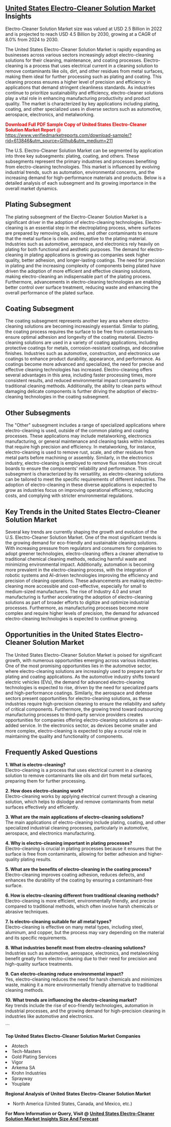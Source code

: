<h2><a href="https://www.verifiedmarketreports.com/download-sample/?rid=613846&amp;utm_source=Github&amp;utm_medium=211" target="_blank">United States Electro-Cleaner Solution Market</a> Insights</h2><p>Electro-Cleaner Solution Market size was valued at USD 2.5 Billion in 2022 and is projected to reach USD 4.5 Billion by 2030, growing at a CAGR of 8.0% from 2024 to 2030.</p><p><p>The United States Electro-Cleaner Solution Market is rapidly expanding as businesses across various sectors increasingly adopt electro-cleaning solutions for their cleaning, maintenance, and coating processes. Electro-cleaning is a process that uses electrical current in a cleaning solution to remove contaminants like oils, dirt, and other residues from metal surfaces, making them ideal for further processing such as plating and coating. This cleaning process ensures a higher level of precision and efficiency in applications that demand stringent cleanliness standards. As industries continue to prioritize sustainability and efficiency, electro-cleaner solutions play a vital role in enhancing manufacturing productivity and product quality. The market is characterized by key applications including plating, coating, and other specialized uses in diverse sectors such as automotive, aerospace, electronics, and metalworking. <p><span class=""><span style="color: #ff0000;"><strong>Download Full PDF Sample Copy of United States Electro-Cleaner Solution Market Report</strong> @ </span><a href="https://www.verifiedmarketreports.com/download-sample/?rid=613846&amp;utm_source=Github&amp;utm_medium=211" target="_blank">https://www.verifiedmarketreports.com/download-sample/?rid=613846&amp;utm_source=Github&amp;utm_medium=211</a></span></p>The U.S. Electro-Cleaner Solution Market can be segmented by application into three key subsegments: plating, coating, and others. These subsegments represent the primary industries and processes benefiting from electro-cleaning technologies. This market is influenced by evolving industrial trends, such as automation, environmental concerns, and the increasing demand for high-performance materials and products. Below is a detailed analysis of each subsegment and its growing importance in the overall market dynamics. <h2>Plating Subsegment</h2><p>The plating subsegment of the Electro-Cleaner Solution Market is a significant driver in the adoption of electro-cleaning technologies. Electro-cleaning is an essential step in the electroplating process, where surfaces are prepared by removing oils, oxides, and other contaminants to ensure that the metal surface is clean and receptive to the plating material. Industries such as automotive, aerospace, and electronics rely heavily on plating for both functional and aesthetic purposes. The demand for electro-cleaning in plating applications is growing as companies seek higher quality, better adhesion, and longer-lasting coatings. The need for precision in plating and the increasing complexity of components being plated have driven the adoption of more efficient and effective cleaning solutions, making electro-cleaning an indispensable part of the plating process. Furthermore, advancements in electro-cleaning technologies are enabling better control over surface treatment, reducing waste and enhancing the overall performance of the plated surface. <h2>Coating Subsegment</h2><p>The coating subsegment represents another key area where electro-cleaning solutions are becoming increasingly essential. Similar to plating, the coating process requires the surface to be free from contaminants to ensure optimal adhesion and longevity of the coating material. Electro-cleaning solutions are used in a variety of coating applications, including protective coatings for metals, corrosion-resistant coatings, and decorative finishes. Industries such as automotive, construction, and electronics use coatings to enhance product durability, appearance, and performance. As coatings become more advanced and specialized, the need for precise and effective cleaning technologies has increased. Electro-cleaning offers several advantages in this area, including faster processing times, more consistent results, and reduced environmental impact compared to traditional cleaning methods. Additionally, the ability to clean parts without damaging delicate components is further driving the adoption of electro-cleaning technologies in the coating subsegment.<h2>Other Subsegments</h2><p>The "Other" subsegment includes a range of specialized applications where electro-cleaning is used, outside of the common plating and coating processes. These applications may include metalworking, electronics manufacturing, or general maintenance and cleaning tasks within industries that require high precision and efficiency. In metalworking, for instance, electro-cleaning is used to remove rust, scale, and other residues from metal parts before machining or assembly. Similarly, in the electronics industry, electro-cleaning is employed to remove flux residues from circuit boards to ensure the components' reliability and performance. This subsegment is characterized by its versatility, as electro-cleaning solutions can be tailored to meet the specific requirements of different industries. The adoption of electro-cleaning in these diverse applications is expected to grow as industries focus on improving operational efficiency, reducing costs, and complying with stricter environmental regulations. <h2>Key Trends in the United States Electro-Cleaner Solution Market</h2><p>Several key trends are currently shaping the growth and evolution of the U.S. Electro-Cleaner Solution Market. One of the most significant trends is the growing demand for eco-friendly and sustainable cleaning solutions. With increasing pressure from regulators and consumers for companies to adopt greener technologies, electro-cleaning offers a cleaner alternative to traditional chemical cleaning methods, reducing harmful waste and minimizing environmental impact. Additionally, automation is becoming more prevalent in the electro-cleaning process, with the integration of robotic systems and AI-driven technologies improving the efficiency and precision of cleaning operations. These advancements are making electro-cleaning more accessible and cost-effective, especially for small to medium-sized manufacturers. The rise of Industry 4.0 and smart manufacturing is further accelerating the adoption of electro-cleaning solutions as part of broader efforts to digitize and optimize industrial processes. Furthermore, as manufacturing processes become more complex and require higher levels of precision, the demand for advanced electro-cleaning technologies is expected to continue growing.<h2>Opportunities in the United States Electro-Cleaner Solution Market</h2><p>The United States Electro-Cleaner Solution Market is poised for significant growth, with numerous opportunities emerging across various industries. One of the most promising opportunities lies in the automotive sector, where electro-cleaning solutions are increasingly used to prepare parts for plating and coating applications. As the automotive industry shifts toward electric vehicles (EVs), the demand for advanced electro-cleaning technologies is expected to rise, driven by the need for specialized parts and high-performance coatings. Similarly, the aerospace and defense sectors present opportunities for electro-cleaning solutions, as these industries require high-precision cleaning to ensure the reliability and safety of critical components. Furthermore, the growing trend toward outsourcing manufacturing processes to third-party service providers creates opportunities for companies offering electro-cleaning solutions as a value-added service. In the electronics sector, as devices become smaller and more complex, electro-cleaning is expected to play a crucial role in maintaining the quality and functionality of components. <h2>Frequently Asked Questions</h2><p><b>1. What is electro-cleaning?</b><br> Electro-cleaning is a process that uses electrical current in a cleaning solution to remove contaminants like oils and dirt from metal surfaces, preparing them for further processing.</p><p><b>2. How does electro-cleaning work?</b><br> Electro-cleaning works by applying electrical current through a cleaning solution, which helps to dislodge and remove contaminants from metal surfaces effectively and efficiently.</p><p><b>3. What are the main applications of electro-cleaning solutions?</b><br> The main applications of electro-cleaning include plating, coating, and other specialized industrial cleaning processes, particularly in automotive, aerospace, and electronics manufacturing.</p><p><b>4. Why is electro-cleaning important in plating processes?</b><br> Electro-cleaning is crucial in plating processes because it ensures that the surface is free from contaminants, allowing for better adhesion and higher-quality plating results.</p><p><b>5. What are the benefits of electro-cleaning in the coating process?</b><br> Electro-cleaning improves coating adhesion, reduces defects, and enhances the durability of the coating by ensuring a contaminant-free surface.</p><p><b>6. How is electro-cleaning different from traditional cleaning methods?</b><br> Electro-cleaning is more efficient, environmentally friendly, and precise compared to traditional methods, which often involve harsh chemicals or abrasive techniques.</p><p><b>7. Is electro-cleaning suitable for all metal types?</b><br> Electro-cleaning is effective on many metal types, including steel, aluminum, and copper, but the process may vary depending on the material and its specific requirements.</p><p><b>8. What industries benefit most from electro-cleaning solutions?</b><br> Industries such as automotive, aerospace, electronics, and metalworking benefit greatly from electro-cleaning due to their need for precision and high-quality surface treatments.</p><p><b>9. Can electro-cleaning reduce environmental impact?</b><br> Yes, electro-cleaning reduces the need for harsh chemicals and minimizes waste, making it a more environmentally friendly alternative to traditional cleaning methods.</p><p><b>10. What trends are influencing the electro-cleaning market?</b><br> Key trends include the rise of eco-friendly technologies, automation in industrial processes, and the growing demand for high-precision cleaning in industries like automotive and electronics.</p>```</p><p><strong>Top United States Electro-Cleaner Solution Market Companies</strong></p><div data-test-id=""><p><li>Atotech</li><li> Tech-Masters</li><li> Gold Plating Services</li><li> Vigor</li><li> Arkema SA</li><li> Krohn Industries</li><li> Sprayway</li><li> Youplate</li></p><div><strong>Regional Analysis of&nbsp;United States Electro-Cleaner Solution Market</strong></div><ul><li dir="ltr"><p dir="ltr">North America&nbsp;(United States, Canada, and Mexico, etc.)</p></li></ul><p><strong>For More Information or Query, Visit @&nbsp;</strong><strong><a href="https://www.verifiedmarketreports.com/product/electro-cleaner-solution-market/?utm_source=Github&amp;utm_medium=211" target="_blank">United States Electro-Cleaner Solution Market Insights Size And Forecast</a></strong></p></div>
